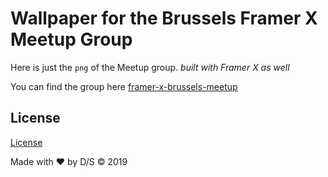 # Wallpaper for the Brussels Framer X Meetup Group

Here is just the `png` of the Meetup group.
*built with Framer X  as well*

You can find the group here [framer-x-brussels-meetup](https://www.meetup.com/Brussels-FramerX/)

## License

[License](./LICENSE)

Made with ❤️ by D/S &copy; 2019
